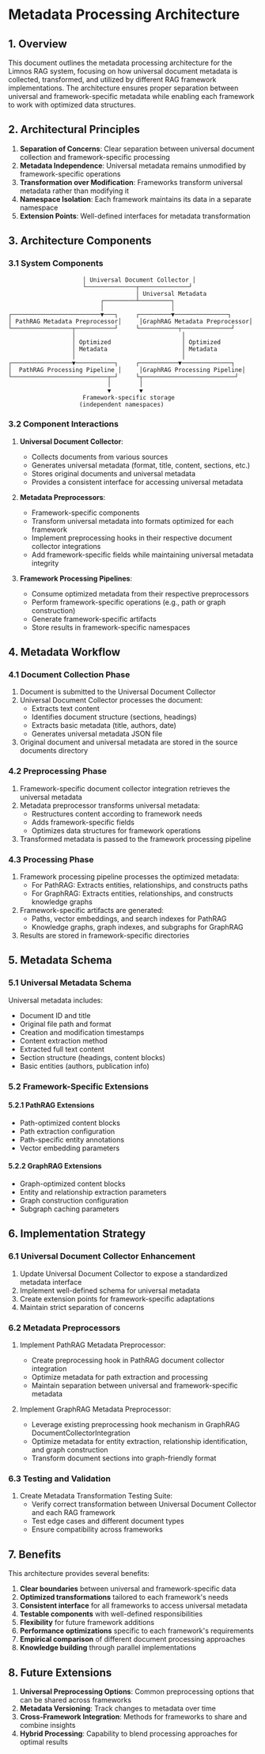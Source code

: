 # Metadata Processing Architecture

## 1. Overview

This document outlines the metadata processing architecture for the Limnos RAG system, focusing on how universal document metadata is collected, transformed, and utilized by different RAG framework implementations. The architecture ensures proper separation between universal and framework-specific metadata while enabling each framework to work with optimized data structures.

## 2. Architectural Principles

1. **Separation of Concerns**: Clear separation between universal document collection and framework-specific processing
2. **Metadata Independence**: Universal metadata remains unmodified by framework-specific operations
3. **Transformation over Modification**: Frameworks transform universal metadata rather than modifying it
4. **Namespace Isolation**: Each framework maintains its data in a separate namespace
5. **Extension Points**: Well-defined interfaces for metadata transformation

## 3. Architecture Components

### 3.1 System Components

```
                     │ Universal Document Collector │
                     └──────────────┬──────────────┘
                                    │ Universal Metadata
                          ┌─────────┴─────────┐
                          │                   │
┌─────────────────────────▼───┐     ┌─────────▼───────────────┐
│ PathRAG Metadata Preprocessor│     │GraphRAG Metadata Preprocessor│
└─────────────────┬───────────┘     └───────────┬──────────────┘
                  │                              │
                  │ Optimized                    │ Optimized
                  │ Metadata                     │ Metadata
                  │                              │
┌─────────────────▼───────────┐     ┌───────────▼──────────────┐
│  PathRAG Processing Pipeline │     │GraphRAG Processing Pipeline│
└───────────────────────────┬─┘     └┬──────────────────────────┘
                            │        │
                            ▼        ▼
                     Framework-specific storage
                    (independent namespaces)
```

### 3.2 Component Interactions

1. **Universal Document Collector**:
   - Collects documents from various sources
   - Generates universal metadata (format, title, content, sections, etc.)
   - Stores original documents and universal metadata
   - Provides a consistent interface for accessing universal metadata

2. **Metadata Preprocessors**:
   - Framework-specific components
   - Transform universal metadata into formats optimized for each framework
   - Implement preprocessing hooks in their respective document collector integrations
   - Add framework-specific fields while maintaining universal metadata integrity

3. **Framework Processing Pipelines**:
   - Consume optimized metadata from their respective preprocessors
   - Perform framework-specific operations (e.g., path or graph construction)
   - Generate framework-specific artifacts
   - Store results in framework-specific namespaces

## 4. Metadata Workflow

### 4.1 Document Collection Phase

1. Document is submitted to the Universal Document Collector
2. Universal Document Collector processes the document:
   - Extracts text content
   - Identifies document structure (sections, headings)
   - Extracts basic metadata (title, authors, date)
   - Generates universal metadata JSON file
3. Original document and universal metadata are stored in the source documents directory

### 4.2 Preprocessing Phase

1. Framework-specific document collector integration retrieves the universal metadata
2. Metadata preprocessor transforms universal metadata:
   - Restructures content according to framework needs
   - Adds framework-specific fields
   - Optimizes data structures for framework operations
3. Transformed metadata is passed to the framework processing pipeline

### 4.3 Processing Phase

1. Framework processing pipeline processes the optimized metadata:
   - For PathRAG: Extracts entities, relationships, and constructs paths
   - For GraphRAG: Extracts entities, relationships, and constructs knowledge graphs
2. Framework-specific artifacts are generated:
   - Paths, vector embeddings, and search indexes for PathRAG
   - Knowledge graphs, graph indexes, and subgraphs for GraphRAG
3. Results are stored in framework-specific directories

## 5. Metadata Schema

### 5.1 Universal Metadata Schema

Universal metadata includes:
- Document ID and title
- Original file path and format
- Creation and modification timestamps
- Content extraction method
- Extracted full text content
- Section structure (headings, content blocks)
- Basic entities (authors, publication info)

### 5.2 Framework-Specific Extensions

#### 5.2.1 PathRAG Extensions
- Path-optimized content blocks
- Path extraction configuration
- Path-specific entity annotations
- Vector embedding parameters

#### 5.2.2 GraphRAG Extensions
- Graph-optimized content blocks
- Entity and relationship extraction parameters
- Graph construction configuration
- Subgraph caching parameters

## 6. Implementation Strategy

### 6.1 Universal Document Collector Enhancement

1. Update Universal Document Collector to expose a standardized metadata interface
2. Implement well-defined schema for universal metadata
3. Create extension points for framework-specific adaptations
4. Maintain strict separation of concerns

### 6.2 Metadata Preprocessors

1. Implement PathRAG Metadata Preprocessor:
   - Create preprocessing hook in PathRAG document collector integration
   - Optimize metadata for path extraction and processing
   - Maintain separation between universal and framework-specific metadata

2. Implement GraphRAG Metadata Preprocessor:
   - Leverage existing preprocessing hook mechanism in GraphRAG DocumentCollectorIntegration
   - Optimize metadata for entity extraction, relationship identification, and graph construction
   - Transform document sections into graph-friendly format

### 6.3 Testing and Validation

1. Create Metadata Transformation Testing Suite:
   - Verify correct transformation between Universal Document Collector and each RAG framework
   - Test edge cases and different document types
   - Ensure compatibility across frameworks

## 7. Benefits

This architecture provides several benefits:

1. **Clear boundaries** between universal and framework-specific data
2. **Optimized transformations** tailored to each framework's needs
3. **Consistent interface** for all frameworks to access universal metadata
4. **Testable components** with well-defined responsibilities
5. **Flexibility** for future framework additions
6. **Performance optimizations** specific to each framework's requirements
7. **Empirical comparison** of different document processing approaches
8. **Knowledge building** through parallel implementations

## 8. Future Extensions

1. **Universal Preprocessing Options**: Common preprocessing options that can be shared across frameworks
2. **Metadata Versioning**: Track changes to metadata over time
3. **Cross-Framework Integration**: Methods for frameworks to share and combine insights
4. **Hybrid Processing**: Capability to blend processing approaches for optimal results
